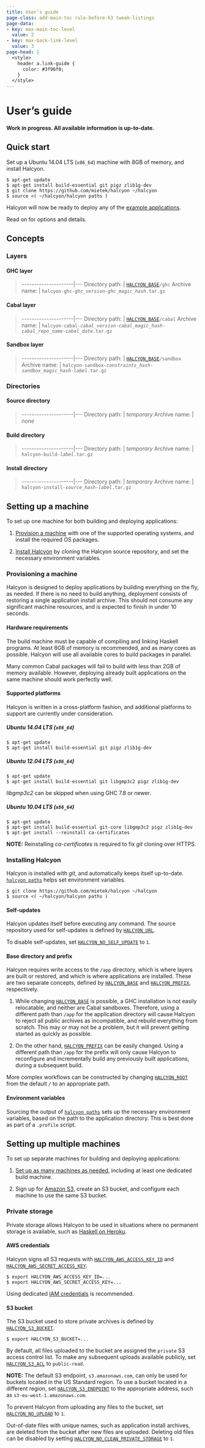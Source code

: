 ```yaml
---
title: User’s guide
page-class: add-main-toc rule-before-h3 tweak-listings
page-data:
- key: max-main-toc-level
  value: 2
- key: max-back-link-level
  value: 3
page-head: |
  <style>
    header a.link-guide {
      color: #3f96f0;
    }
  </style>
---
```



User’s guide
============

**Work in progress.  All available information is up-to-date.**


<div><nav id="main-toc"></nav></div>


Quick start
-----------

Set up a Ubuntu 14.04 LTS (`x86_64`) machine with 8GB of memory, and install Halcyon.

```
$ apt-get update
$ apt-get install build-essential git pigz zlib1g-dev
$ git clone https://github.com/mietek/halcyon ~/halcyon
$ source <( ~/halcyon/halcyon paths )
```

Halcyon will now be ready to deploy any of the [example applications](/examples/).

Read on for options and details.


Concepts
--------

### Layers

#### GHC layer

> ---------------------|---
> Directory path:      | [`HALCYON_BASE`](#halcyon_base)`/ghc`
> Archive name:        | `halcyon-ghc-`_`ghc_version`_`-`_`ghc_magic_hash`_`.tar.gz`


#### Cabal layer

> ---------------------|---
> Directory path:      | [`HALCYON_BASE`](#halcyon_base)`/cabal`
> Archive name:        | `halcyon-cabal-`_`cabal_version`_`-`_`cabal_magic_hash`_`-`_`cabal_repo_name`_`-`_`cabal_date`_`.tar.gz`


#### Sandbox layer

> ---------------------|---
> Directory path:      | [`HALCYON_BASE`](#halcyon_base)`/sandbox`
> Archive name:        | `halcyon-sandbox-`_`constraints_hash`_`-`_`sandbox_magic_hash`_`-`_`label`_`.tar.gz`


### Directories

#### Source directory

> ---------------------|---
> Directory path:      | _temporary_
> Archive name:        | _none_


#### Build directory

> ---------------------|---
> Directory path:      | _temporary_
> Archive name:        | `halcyon-build-`_`label`_`.tar.gz`


#### Install directory

> ---------------------|---
> Directory path:      | _temporary_
> Archive name:        | `halcyon-install-`_`source_hash`_`-`_`label`_`.tar.gz`


Setting up a machine
--------------------

To set up one machine for both building and deploying applications:

1.  [Provision a machine](#provisioning-a-machine) with one of the supported operating systems, and install the required OS packages.

2.  [Install Halcyon](#installing-halcyon) by cloning the Halcyon source repository, and set the necessary environment variables.


### Provisioning a machine

Halcyon is designed to deploy applications by building everything on the fly, as needed.  If there is no need to build anything, deployment consists of restoring a single application install archive.  This should not consume any significant machine resources, and is expected to finish in under 10 seconds.


#### Hardware requirements

The build machine must be capable of compiling and linking Haskell programs.  At least 8GB of memory is recommended, and as many cores as possible.  Halcyon will use all available cores to build packages in parallel.

Many common Cabal packages will fail to build with less than 2GB of memory available.  However, deploying already built applications on the same machine should work perfectly well.


#### Supported platforms

Halcyon is written in a cross-platform fashion, and additional platforms to support are currently under consideration.


##### Ubuntu 14.04 LTS (`x86_64`)

```
$ apt-get update
$ apt-get install build-essential git pigz zlib1g-dev
```


##### Ubuntu 12.04 LTS (`x86_64`)

```
$ apt-get update
$ apt-get install build-essential git libgmp3c2 pigz zlib1g-dev
```

_libgmp3c2_ can be skipped when using GHC 7.8 or newer.


##### Ubuntu 10.04 LTS (`x86_64`)

```
$ apt-get update
$ apt-get install build-essential git-core libgmp3c2 pigz zlib1g-dev
$ apt-get install --reinstall ca-certificates
```

**NOTE:**  Reinstalling _ca-certificates_ is required to fix _git_ cloning over HTTPS.


### Installing Halcyon

Halcyon is installed with _git_, and automatically keeps itself up-to-date.  [`halcyon paths`](/reference/#halcyon-paths) helps set environment variables.

```
$ git clone https://github.com/mietek/halcyon ~/halcyon
$ source <( ~/halcyon/halcyon paths )
```


#### Self-updates

Halcyon updates itself before executing any command.  The source repository used for self-updates is defined by [`HALCYON_URL`](/reference/#halcyon_url).

To disable self-updates, set [`HALCYON_NO_SELF_UPDATE`](/reference/#halcyon_no_self_update) to `1`.


#### Base directory and prefix

Halcyon requires write access to the `/app` directory, which is where layers are built or restored, and which is where applications are installed.  These are two separate concepts, defined by [`HALCYON_BASE`](/reference/#halcyon_base) and [`HALCYON_PREFIX`](/reference/#halcyon_prefix), respectively.

1.  While changing [`HALCYON_BASE`](/reference/#halcyon_base) is possible, a GHC installation is not easily relocatable, and neither are Cabal sandboxes.  Therefore, using a different path than `/app` for the application directory will cause Halcyon to reject all public archives as incompatible, and rebuild everything from scratch.  This may or may not be a problem, but it will prevent getting started as quickly as possible.

2.  On the other hand, [`HALCYON_PREFIX`](/reference/#halcyon_prefix) can be easily changed.  Using a different path than `/app` for the prefix will only cause Halcyon to reconfigure and incrementally build any previously built applications, during a subsequent build.

More complex workflows can be constructed by changing [`HALCYON_ROOT`](/reference/#halcyon_root) from the default `/` to an appropriate path.


#### Environment variables

Sourcing the output of [`halcyon paths`](/reference/#halcyon-paths) sets up the necessary environment variables, based on the path to the application directory.  This is best done as part of a `.profile` script.


Setting up multiple machines
----------------------------

To set up separate machines for building and deploying applications:

1.  [Set up as many machines as needed](#setting-up-a-machine), including at least one dedicated build machine.

2.  Sign up for [Amazon S3](http://docs.aws.amazon.com/AmazonS3/latest/gsg/SigningUpforS3.html), create an S3 bucket, and configure each machine to use the same S3 bucket.


### Private storage

Private storage allows Halcyon to be used in situations where no permanent storage is available, such as [Haskell on Heroku](https://haskellonheroku.com/).


#### AWS credentials

Halcyon signs all S3 requests with [`HALCYON_AWS_ACCESS_KEY_ID`](/reference/#halcyon_aws_access_key_id) and [`HALCYON_AWS_SECRET_ACCESS_KEY`](/reference/#halcyon_aws_secret_access_key).

```
$ export HALCYON_AWS_ACCESS_KEY_ID=...
$ export HALCYON_AWS_SECRET_ACCESS_KEY=...
```

Using dedicated [IAM credentials](http://docs.aws.amazon.com/general/latest/gr/root-vs-iam.html) is recommended.


#### S3 bucket

The S3 bucket used to store private archives is defined by [`HALCYON_S3_BUCKET`](/reference/#halcyon_s3_bucket).

```
$ export HALCYON_S3_BUCKET=...
```

By default, all files uploaded to the bucket are assigned the `private` S3 access control list.  To make any subsequent uploads available publicly, set [`HALCYON_S3_ACL`](/reference/#halcyon_s3_acl) to `public-read`.

**NOTE:**  The default S3 endpoint, `s3.amazonaws.com`, can only be used for buckets located in the US Standard region.  To use a bucket located in a different region, set [`HALCYON_S3_ENDPOINT`](/reference/#halcyon_s3_endpoint) to the appropriate address, such as `s3-eu-west-1.amazonaws.com`.

To prevent Halcyon from uploading any files to the bucket, set [`HALCYON_NO_UPLOAD`](/reference/#halcyon_no_upload) to `1`.

Out-of-date files with unique names, such as application install archives, are deleted from the bucket after new files are uploaded.  Deleting old files can be disabled by setting [`HALCYON_NO_CLEAN_PRIVATE_STORAGE`](/reference/#halcyon_no_clean_private_storage) to `1`.

